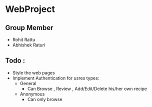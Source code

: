 # WebProject
## Group Member 
  - Rohit Rattu 
  - Abhishek Raturi 
   
## Todo :
  - Style the web pages 
  - Implement Authentication for usres types:
    - General 
      - Can Browse , Review , Add/Edit/Delete his/her own recipe
    - Anonymous 
      - Can only browse 
